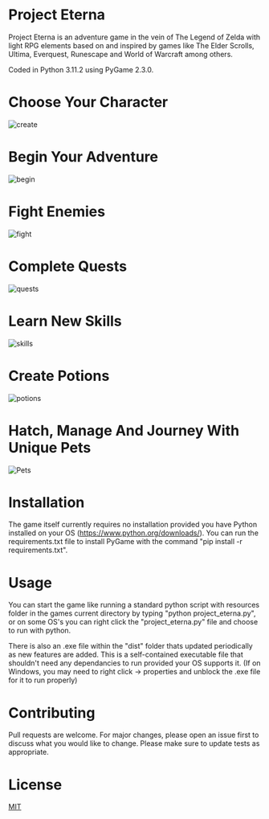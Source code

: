 # Project Eterna

Project Eterna is an adventure game in the vein of The Legend of Zelda
with light RPG elements based on and inspired by games like The Elder Scrolls, 
Ultima, Everquest, Runescape and World of Warcraft among others. 

Coded in Python 3.11.2 using PyGame 2.3.0.

# Choose Your Character
![create](https://github.com/qcoley/Project-Eterna/assets/49097168/1b490ff3-0882-4ece-a48d-16c9ee1bad18)

# Begin Your Adventure
![begin](https://github.com/qcoley/Project-Eterna/assets/49097168/defa4078-aca8-41a6-927a-2bdaaa569913)

# Fight Enemies 
![fight](https://github.com/qcoley/Project-Eterna/assets/49097168/4bb37eb8-1a5b-4f6a-85c4-de8e8e735482)

# Complete Quests
![quests](https://github.com/qcoley/Project-Eterna/assets/49097168/f22e1f2d-502c-4cb2-a622-b045d186d645)

# Learn New Skills
![skills](https://github.com/qcoley/Project-Eterna/assets/49097168/75a4b85c-68d4-417e-953e-c46c6d43efcb)

# Create Potions
![potions](https://github.com/qcoley/Project-Eterna/assets/49097168/6430f33f-1c55-4133-adfc-3345120a82ef)

# Hatch, Manage And Journey With Unique Pets
![Pets](https://github.com/qcoley/Project-Eterna/assets/49097168/d0079cfd-5b58-4759-b435-4f51490bc7e9)


# Installation

The game itself currently requires no installation provided you have Python installed on your OS (https://www.python.org/downloads/).
You can run the requirements.txt file to install PyGame with the command "pip install -r requirements.txt".

# Usage

You can start the game like running a standard python script with resources folder in the games current directory by typing 
"python project_eterna.py", or on some OS's you can right click the "project_eterna.py" file and choose to run with python.

There is also an .exe file within the "dist" folder thats updated periodically as new features are added. 
This is a self-contained executable file that shouldn't need any dependancies to run provided your OS supports it. 
(If on Windows, you may need to right click -> properties and unblock the .exe file for it to run properly)

# Contributing
Pull requests are welcome. For major changes, please open an issue first to discuss what you would like to change.
Please make sure to update tests as appropriate.

# License
[MIT](https://choosealicense.com/licenses/mit/)
